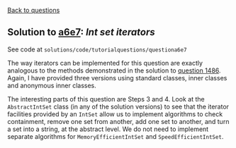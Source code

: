 [Back to questions](../README.md)

## Solution to [a6e7](../questions/a6e7): *Int set iterators*

See code at `solutions/code/tutorialquestions/questiona6e7`

The way iterators can be implemented for this question are exactly analogous to the methods demonstrated in
the solution to [question 1486](1486.md).  Again, I have provided three versions using standard classes, inner classes and anonymous inner
classes.

The interesting parts of this question are Steps 3 and 4.  Look at the `AbstractIntSet` class (in any of the solution versions)
to see that the iterator facilities provided by an `IntSet` allow us to implement algorithms to check containment, remove one set from another, add
one set to another, and turn a set into a string, at the abstract level.  We do not need to implement separate algorithms for `MemoryEfficientIntSet`
and `SpeedEfficientIntSet`.
